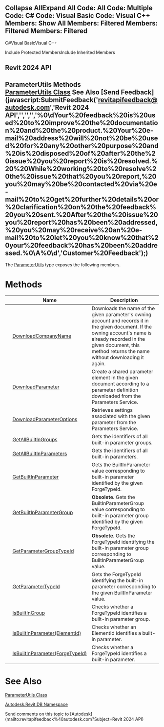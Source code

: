 ﻿

Collapse AllExpand All Code: All Code: Multiple Code: C# Code: Visual Basic Code: Visual C++  Members: Show All Members: Filtered Members: Filtered Members: Filtered   
---  
  
C#Visual BasicVisual C++

Include Protected MembersInclude Inherited Members

Revit 2024 API  
---  
ParameterUtils Methods  
[ParameterUtils Class](df5da06e-35c6-e32e-53c0-9fd68d3ab142.md) See Also [Send Feedback](javascript:SubmitFeedback\('revitapifeedback@autodesk.com','Revit 2024 API','','','','%0\\dYour%20feedback%20is%20used%20to%20improve%20the%20documentation%20and%20the%20product.%20Your%20e-mail%20address%20will%20not%20be%20used%20for%20any%20other%20purpose%20and%20is%20disposed%20of%20after%20the%20issue%20you%20report%20is%20resolved.%20%20While%20working%20to%20resolve%20the%20issue%20that%20you%20report,%20you%20may%20be%20contacted%20via%20e-mail%20to%20get%20further%20details%20or%20clarification%20on%20the%20feedback%20you%20sent.%20After%20the%20issue%20you%20report%20has%20been%20addressed,%20you%20may%20receive%20an%20e-mail%20to%20let%20you%20know%20that%20your%20feedback%20has%20been%20addressed.%0\\A%0\\d','Customer%20Feedback'\);)  
---  
  
The [ParameterUtils](df5da06e-35c6-e32e-53c0-9fd68d3ab142.md) type exposes the following members.

# Methods

|  | Name | Description |
| --- | --- | --- |
|  | [DownloadCompanyName](a7c212e1-43a1-8bc4-f9be-0dcbf56b27c5.md) | Downloads the name of the given parameter's owning account and records it in the given document. If the owning account's name is already recorded in the given document, this method returns the name without downloading it again. |
|  | [DownloadParameter](6449c1fe-90af-e6d4-e852-91f6eeae5c97.md) | Create a shared parameter element in the given document according to a parameter definition downloaded from the Parameters Service. |
|  | [DownloadParameterOptions](fd6683df-c93e-eabe-3f6c-dffe61b5cef9.md) | Retrieves settings associated with the given parameter from the Parameters Service. |
|  | [GetAllBuiltInGroups](884d14d3-02e5-5631-adb3-79c612d04b5a.md) | Gets the identifiers of all built-in parameter groups. |
|  | [GetAllBuiltInParameters](bbcac12c-c02a-3747-55d0-95bc3f6d2bb2.md) | Gets the identifiers of all built-in parameters. |
|  | [GetBuiltInParameter](9b2b9b94-5220-0e9f-d259-c05faaf86625.md) | Gets the BuiltInParameter value corresponding to built-in parameter identified by the given ForgeTypeId. |
|  | [GetBuiltInParameterGroup](3703f1ea-a444-518c-7112-e9a1303dac12.md) | **Obsolete.** Gets the BuiltInParameterGroup value corresponding to built-in parameter group identified by the given ForgeTypeId. |
|  | [GetParameterGroupTypeId](51728d1e-61d4-ecd3-5219-0dd007ec855c.md) | **Obsolete.** Gets the ForgeTypeId identifying the built-in parameter group corresponding to BuiltInParameterGroup value. |
|  | [GetParameterTypeId](7756d26f-c271-8259-b668-5e8eb888b29e.md) | Gets the ForgeTypeId identifying the built-in parameter corresponding to the given BuiltInParameter value. |
|  | [IsBuiltInGroup](50a42579-6e5e-7f9d-30ff-fdf41036c8e7.md) | Checks whether a ForgeTypeId identifies a built-in parameter group. |
|  | [IsBuiltInParameter(ElementId)](7df6bd75-52ac-3657-aef1-6d594809c6f9.md) | Checks whether an ElementId identifies a built-in parameter. |
|  | [IsBuiltInParameter(ForgeTypeId)](dd94c332-1755-910b-d3db-65ad9d396ce1.md) | Checks whether a ForgeTypeId identifies a built-in parameter. |
  
# See Also

[ParameterUtils Class](df5da06e-35c6-e32e-53c0-9fd68d3ab142.md)

[Autodesk.Revit.DB Namespace](87546ba7-461b-c646-cbb1-2cb8f5bff8b2.md)

Send comments on this topic to [Autodesk](mailto:revitapifeedback%40autodesk.com?Subject=Revit 2024 API)